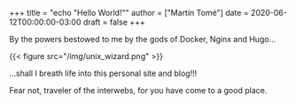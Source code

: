 +++
title = "echo \"Hello World!\""
author = ["Martín Tomé"]
date = 2020-06-12T00:00:00-03:00
draft = false
+++

By the powers bestowed to me by the gods of Docker, Nginx and Hugo...

{{< figure src="/img/unix_wizard.png" >}}

...shall I breath life into this personal site and blog!!!

Fear not, traveler of the interwebs, for you have come to a good place.